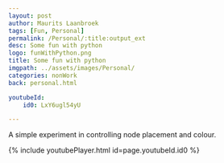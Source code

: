 ```yaml
---
layout: post
author: Maurits Laanbroek
tags: [Fun, Personal]
permalink: /Personal/:title:output_ext
desc: Some fun with python
logo: funWithPython.png
title: Some fun with python
imgpath: ../assets/images/Personal/
categories: nonWork
back: personal.html

youtubeId: 
    id0: LxY6ugl54yU

---
```

A simple experiment in controlling node placement and colour.

{% include youtubePlayer.html id=page.youtubeId.id0 %}



